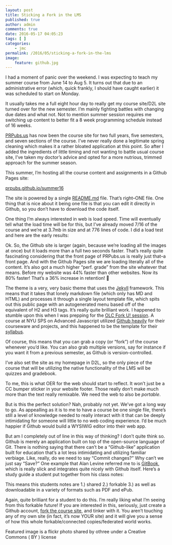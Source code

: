 ```yaml
---
layout: post
title: Sticking a Fork in the LMS
published: true
author: admin
comments: true
date: 2016-05-17 04:05:23
tags: [ ]
categories:
    - jmc
permalink: /2016/05/sticking-a-fork-in-the-lms
image:
    feature: github.jpg
---
```

I had a moment of panic over the weekend. I was expecting to teach my summer course from June 14 to Aug 5. It turns out that due to an administrative error (which, quick frankly, I should have caught earlier) it was scheduled to start on Monday.


  
It usually takes me a full eight hour day to really get my course site/D2L site turned over for the new semester. I&#8217;m mainly fighting battles with changing due dates and what not. Not to mention summer session requires me switching up content to better fit a 8 week programming schedule instead of 16 weeks. 

[PRPubs.us][1] has now been the course site for two full years, five semesters, and seven sections of the course. I&#8217;ve never really done a legitimate spring cleaning which makes it a rather bloated application at this point. So after I added the ingredients of little timing and not wanting to battle usual course site, I&#8217;ve taken my doctor&#8217;s advice and opted for a more nutrious, trimmed approach for the summer season.

This summer, I&#8217;m hosting all the course content and assignments in a Github Pages site:

[prpubs.github.io/summer16][2]

The site is powered by a single [README.md][3] file. That&#8217;s right&#8211;ONE file. One thing that is nice about it being one file is that you can edit it directly in Github, so you don&#8217;t have to download the code itself.



One thing I&#8217;m always interested in web is load speed. Time will eventually tell what the load time will be for this, but I&#8217;ve already moved 7/16 of the course and we&#8217;re at 3.7mb in size and at 776 lines of code. I did a load test and here are the early results:





Ok. So, the Github site is larger (again, because we&#8217;re loading all the images at once) but it loads more than a full two seconds faster. That&#8217;s really quite fascinating considering that the front page of PRPubs.us is really just that&#8211;a front page. And with the Github Pages site we are loading literally all of the content. It&#8217;s also got a much higher &#8220;perf. grade&#8221; from the site whatever that means. Before my website was 44% faster than other websites. Now its 80% faster! That&#8217;s a 36% increase in retention! 🙂

The theme is a very, very basic theme that uses the [Jekyll][4] framework. This means that it takes that lonely markdown file (which only has MD and HTML) and processes it through a single layout template file, which spits out this public page with an autogenerated menu based off of the equivalent of H2 and H3 tags. It&#8217;s really quite brilliant work. I happened to stumble upon this when I was prepping for the [OLC Fork U! session][5]. A course at NYU SPS on Advanced Javascript utilized [Github heavily][6] for their courseware and projects, and this happened to be the template for their [syllabus][7].

Of course, this means that you can grab a copy (or &#8220;fork&#8221;) of the course whenever you&#8217;d like. You can also grab multiple versions, say for instance if you want it from a previous semester, as Github is version-controlled.

I&#8217;ve also set the site as my homepage in D2L, so the only piece of the course that will be utilizing the native functionality of the LMS will be quizzes and gradebook.



To me, this is what OER for the web should start to reflect. It won&#8217;t just be a CC bumper sticker in your website footer. Those really don&#8217;t make much more than the text really remixable. We need the web to also be _portable_.

But is this the perfect solution? Nah, probably not yet. We&#8217;ve got a long way to go. As appealling as it is to me to have a course be one single file, there&#8217;s still a level of knowledge needed to really interact with it that can be deeply intimidating for someone will little to no web coding experience. I&#8217;d be much happier if Github would build a WYSIWIG editor into their web app.

But am I completely out of line in this way of thinking? I don&#8217;t quite think so. Github is merely an application built on top of the open-source language of Git. There is nothing saying that there can&#8217;t be a &#8220;Github-like&#8221; application built for education that&#8217;s a lot less intimidating and utilizing familiar verbiage. Like, really, do we need to say &#8220;Commit changes?&#8221; Why can&#8217;t we just say &#8220;Save?&#8221; One example that Alan Levine referred me to is [GitBook][8], which is really slick and integrates quite nicely with Github itself. Here&#8217;s a study guide a student put together from his class notes:



This means this students notes are 1.) shared 2.) forkable 3.) as well as downloadable in a variety of formats such as PDF and ePub.



Again, quite brilliant for a student to do this. I&#8217;m really liking what I&#8217;m seeing from this forkable future! If you are interested in this, seriously, just create a Github account, [fork the course site][9], and tinker with it. You aren&#8217;t touching any of my own site (in fact, it&#8217;s now YOUR site) and it will give you a sense of how this whole forkable/connected copies/federated world works.

Featured image is a flickr photo shared by othree under a Creative Commons ( BY ) license 

 [1]: http://prpubs.us
 [2]: http://prpubs.github.io/summer16
 [3]: https://github.com/prpubs/summer16/blob/gh-pages/README.md
 [4]: https://jekyllrb.com/
 [5]: https://backup.adamcroom.com/2016/04/olc-innovate-exhaust-and-exhaustion/
 [6]: https://github.com/advanced-js
 [7]: http://advanced-js.github.io/syllabus/
 [8]: https://www.gitbook.com/
 [9]: https://github.com/prpubs/summer16